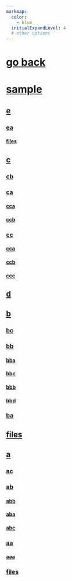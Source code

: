 ```yaml
---
markmap:
  color:
    - blue
  initialExpandLevel: 4
  # other options
---
```


# [go back](../index.html)
# [sample](sample/index.html)
## [e](sample/e/index.html)
### [ea](sample/e/ea/index.html)
#### [files](sample/e/ea/files/index.html)
## [c](sample/c/index.html)
### [cb](sample/c/cb/index.html)
### [ca](sample/c/ca/index.html)
#### [cca](sample/c/ca/cca/index.html)
#### [ccb](sample/c/ca/ccb/index.html)
### [cc](sample/c/cc/index.html)
#### [cca](sample/c/cc/cca/index.html)
#### [ccb](sample/c/cc/ccb/index.html)
#### [ccc](sample/c/cc/ccc/index.html)
## [d](sample/d/index.html)
## [b](sample/b/index.html)
### [bc](sample/b/bc/index.html)
### [bb](sample/b/bb/index.html)
#### [bba](sample/b/bb/bba/index.html)
#### [bbc](sample/b/bb/bbc/index.html)
#### [bbb](sample/b/bb/bbb/index.html)
#### [bbd](sample/b/bb/bbd/index.html)
### [ba](sample/b/ba/index.html)
## [files](sample/files/index.html)
## [a](sample/a/index.html)
### [ac](sample/a/ac/index.html)
### [ab](sample/a/ab/index.html)
#### [abb](sample/a/ab/abb/index.html)
#### [aba](sample/a/ab/aba/index.html)
#### [abc](sample/a/ab/abc/index.html)
### [aa](sample/a/aa/index.html)
#### [aaa](sample/a/aa/aaa/index.html)
### [files](sample/a/files/index.html)
